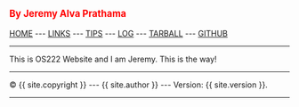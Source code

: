 ---
---
<span style="color:red; font-weight:bold; font-size:larger;">By Jeremy Alva Prathama</span>
<br><br>
[HOME](https://jeremyalv.github.io/os222/) ---
[LINKS](https://github.com/jeremyalv/os222/blob/main/links.md) ---
[TIPS](https://jeremyalv.github.io/os222/tips.md) ---
[LOG](https://github.com/jeremyalv/os222/blob/main/TXT/mylog.txt) ---
[TARBALL](https://os.vlsm.org/Log/jeremyalv.tar.bz2.txt) ---
[GITHUB](https://github.com/jeremyalv)
<br>
<hr>
This is OS222 Website and I am Jeremy.
This is the way!
<br>
<hr>
&copy; {{ site.copyright }} --- {{ site.author }} --- Version: {{ site.version }}.
<hr>
<br>
